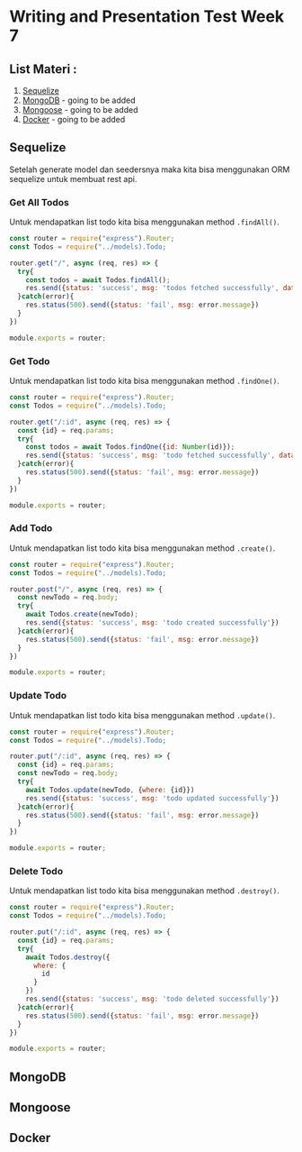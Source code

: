 # **Writing and Presentation Test Week 7**

## List Materi :

1. [Sequelize](https://github.com/abilsabili50/Writing-and-Presentation-Test/tree/main/week-7#sequelize)
2. [MongoDB](https://github.com/abilsabili50/Writing-and-Presentation-Test/tree/main/week-7#mongodb) - going to be added
3. [Mongoose](https://github.com/abilsabili50/Writing-and-Presentation-Test/tree/main/week-7#mongoose) - going to be added
4. [Docker](https://github.com/abilsabili50/Writing-and-Presentation-Test/tree/main/week-7#docker) - going to be added

## Sequelize

Setelah generate model dan seedersnya maka kita bisa menggunakan ORM sequelize untuk membuat rest api.

### Get All Todos

Untuk mendapatkan list todo kita bisa menggunakan method `.findAll()`.

```js
const router = require("express").Router;
const Todos = require("../models).Todo;

router.get("/", async (req, res) => {
  try{
    const todos = await Todos.findAll();
    res.send({status: 'success', msg: 'todos fetched successfully', data: todos})
  }catch(error){
    res.status(500).send({status: 'fail', msg: error.message})
  }
})

module.exports = router;
```

### Get Todo

Untuk mendapatkan list todo kita bisa menggunakan method `.findOne()`.

```js
const router = require("express").Router;
const Todos = require("../models).Todo;

router.get("/:id", async (req, res) => {
  const {id} = req.params;
  try{
    const todos = await Todos.findOne({id: Number(id)});
    res.send({status: 'success', msg: 'todo fetched successfully', data: todos})
  }catch(error){
    res.status(500).send({status: 'fail', msg: error.message})
  }
})

module.exports = router;
```

### Add Todo

Untuk mendapatkan list todo kita bisa menggunakan method `.create()`.

```js
const router = require("express").Router;
const Todos = require("../models).Todo;

router.post("/", async (req, res) => {
  const newTodo = req.body;
  try{
    await Todos.create(newTodo);
    res.send({status: 'success', msg: 'todo created successfully'})
  }catch(error){
    res.status(500).send({status: 'fail', msg: error.message})
  }
})

module.exports = router;
```

### Update Todo

Untuk mendapatkan list todo kita bisa menggunakan method `.update()`.

```js
const router = require("express").Router;
const Todos = require("../models).Todo;

router.put("/:id", async (req, res) => {
  const {id} = req.params;
  const newTodo = req.body;
  try{
    await Todos.update(newTodo, {where: {id}})
    res.send({status: 'success', msg: 'todo updated successfully'})
  }catch(error){
    res.status(500).send({status: 'fail', msg: error.message})
  }
})

module.exports = router;
```

### Delete Todo

Untuk mendapatkan list todo kita bisa menggunakan method `.destroy()`.

```js
const router = require("express").Router;
const Todos = require("../models).Todo;

router.put("/:id", async (req, res) => {
  const {id} = req.params;
  try{
    await Todos.destroy({
      where: {
        id
      }
    })
    res.send({status: 'success', msg: 'todo deleted successfully'})
  }catch(error){
    res.status(500).send({status: 'fail', msg: error.message})
  }
})

module.exports = router;
```

## MongoDB

## Mongoose

## Docker
